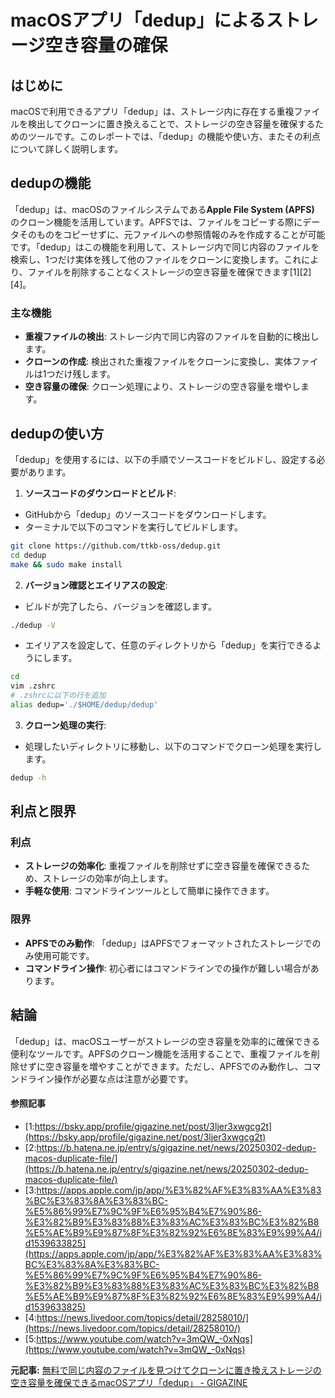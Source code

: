 # macOSアプリ「dedup」によるストレージ空き容量の確保

## はじめに

macOSで利用できるアプリ「dedup」は、ストレージ内に存在する重複ファイルを検出してクローンに置き換えることで、ストレージの空き容量を確保するためのツールです。このレポートでは、「dedup」の機能や使い方、またその利点について詳しく説明します。

## dedupの機能

「dedup」は、macOSのファイルシステムである**Apple File System (APFS)** のクローン機能を活用しています。APFSでは、ファイルをコピーする際にデータそのものをコピーせずに、元ファイルへの参照情報のみを作成することが可能です。「dedup」はこの機能を利用して、ストレージ内で同じ内容のファイルを検索し、1つだけ実体を残して他のファイルをクローンに変換します。これにより、ファイルを削除することなくストレージの空き容量を確保できます[1][2][4]。

### 主な機能

- **重複ファイルの検出**: ストレージ内で同じ内容のファイルを自動的に検出します。
- **クローンの作成**: 検出された重複ファイルをクローンに変換し、実体ファイルは1つだけ残します。
- **空き容量の確保**: クローン処理により、ストレージの空き容量を増やします。

## dedupの使い方

「dedup」を使用するには、以下の手順でソースコードをビルドし、設定する必要があります。

1. **ソースコードのダウンロードとビルド**:
 - GitHubから「dedup」のソースコードをダウンロードします。
 - ターミナルで以下のコマンドを実行してビルドします。
 ```bash
 git clone https://github.com/ttkb-oss/dedup.git
 cd dedup
 make && sudo make install
 ```

2. **バージョン確認とエイリアスの設定**:
 - ビルドが完了したら、バージョンを確認します。
 ```bash
 ./dedup -V
 ```
 - エイリアスを設定して、任意のディレクトリから「dedup」を実行できるようにします。
 ```bash
 cd
 vim .zshrc
 # .zshrcに以下の行を追加
 alias dedup='./$HOME/dedup/dedup'
 ```

3. **クローン処理の実行**:
 - 処理したいディレクトリに移動し、以下のコマンドでクローン処理を実行します。
 ```bash
 dedup -h
 ```

## 利点と限界

### 利点

- **ストレージの効率化**: 重複ファイルを削除せずに空き容量を確保できるため、ストレージの効率が向上します。
- **手軽な使用**: コマンドラインツールとして簡単に操作できます。

### 限界

- **APFSでのみ動作**: 「dedup」はAPFSでフォーマットされたストレージでのみ使用可能です。
- **コマンドライン操作**: 初心者にはコマンドラインでの操作が難しい場合があります。

## 結論

「dedup」は、macOSユーザーがストレージの空き容量を効率的に確保できる便利なツールです。APFSのクローン機能を活用することで、重複ファイルを削除せずに空き容量を増やすことができます。ただし、APFSでのみ動作し、コマンドライン操作が必要な点は注意が必要です。

#### 参照記事
- [1:https://bsky.app/profile/gigazine.net/post/3ljer3xwgcg2t](https://bsky.app/profile/gigazine.net/post/3ljer3xwgcg2t)
- [2:https://b.hatena.ne.jp/entry/s/gigazine.net/news/20250302-dedup-macos-duplicate-file/](https://b.hatena.ne.jp/entry/s/gigazine.net/news/20250302-dedup-macos-duplicate-file/)
- [3:https://apps.apple.com/jp/app/%E3%82%AF%E3%83%AA%E3%83%BC%E3%83%8A%E3%83%BC-%E5%86%99%E7%9C%9F%E6%95%B4%E7%90%86-%E3%82%B9%E3%83%88%E3%83%AC%E3%83%BC%E3%82%B8%E5%AE%B9%E9%87%8F%E3%82%92%E6%8E%83%E9%99%A4/id1539633825](https://apps.apple.com/jp/app/%E3%82%AF%E3%83%AA%E3%83%BC%E3%83%8A%E3%83%BC-%E5%86%99%E7%9C%9F%E6%95%B4%E7%90%86-%E3%82%B9%E3%83%88%E3%83%AC%E3%83%BC%E3%82%B8%E5%AE%B9%E9%87%8F%E3%82%92%E6%8E%83%E9%99%A4/id1539633825)
- [4:https://news.livedoor.com/topics/detail/28258010/](https://news.livedoor.com/topics/detail/28258010/)
- [5:https://www.youtube.com/watch?v=3mQW_-0xNqs](https://www.youtube.com/watch?v=3mQW_-0xNqs)


**元記事:** [無料で同じ内容のファイルを見つけてクローンに置き換えストレージの空き容量を確保できるmacOSアプリ「dedup」 - GIGAZINE](https://gigazine.net/news/20250302-dedup-macos-duplicate-file/)